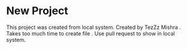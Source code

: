 # New Project

This project was created from local system.
Created by TezZz Mishra .
Takes too much time to create file .
Use pull request to show in local system.
